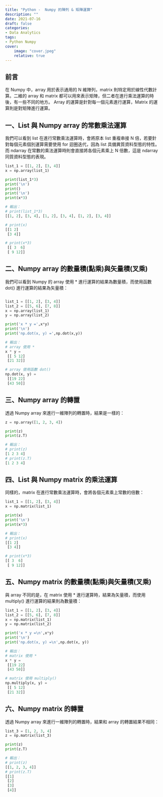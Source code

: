 ```yaml
---
title: "Python -  Numpy 的陣列 & 矩陣運算"
description: ""
date: 2021-07-16
draft: false
categories: 
- Data Analytics
tags:
- Python Numpy
cover:
    image: "cover.jpeg"
    relative: true
---
```



## 前言

在 Numpy 中，array 用於表示通用的 N 維陣列，matrix 則特定用於線性代數計算。二維的 array 和 matrix 都可以用來表示矩陣，但二者在進行乘法運算的時後，有一些不同的地方。
Array 的運算是針對每一個元素進行運算，Matrix 的運算則是對矩陣進行運算。

## 一、List 與 Numpy array 的常數乘法運算

我們可以看到 list 在進行常數乘法運算時，會將原本 list 重複串接 N 倍，若要針對每個元素個別運算需要使用 for 迴圈迭代，因為 list 具備異質資料型態的特性。而 ndarray 在常數的乘法運算時則會直接將各個元素乘上 N 倍數，這是 ndarray 同質資料型態的表現。

```python
list_1 = [[1, 2], [3, 4]]
x = np.array(list_1)

print(list_1*3)
print('\n')
print()
print('\n')
print(x*3)

```

```python
# 輸出：
# print(list_1*3)
[[1, 2], [3, 4], [1, 2], [3, 4], [1, 2], [3, 4]]

# print(x) 
[[1 2]
 [3 4]]

# print(x*3)
 [[ 3  6]
 [ 9 12]]
```
[]()

## 二、Numpy array 的數量積(點乘)與矢量積(叉乘)

我們可以看到 Numpy 的 array 使用 * 進行運算的結果為數量積，而使用函數 dot() 進行運算的結果為矢量積：

```python

list_1 = [[1, 2], [3, 4]]
list_2 = [[5, 6], [7, 8]]
x = np.array(list_1)
y = np.array(list_2)

print('x * y =',x*y)
print('\n')
print('np.dot(x, y) =',np.dot(x,y))
```

```python
# 輸出：
# array 使用 *
x * y =
 [[ 5 12]
 [21 32]]

# array 使用函數 dot()
np.dot(x, y) =
 [[19 22]
 [43 50]]
```

[]()

## 三、Numpy array 的轉置

透過 Numpy array 來進行一維陣列的轉置時，結果是一樣的：

```python
z = np.array([1, 2, 3, 4])

print(z)
print(z.T)
```

```python
# 輸出：
# print(z)
[1 2 3 4]
# print(z.T)
[1 2 3 4]
```
[]()

## 四、List 與 Numpy  matrix 的乘法運算
同樣的，matrix 在進行常數乘法運算時，會將各個元素乘上常數的倍數：

```python
list_1 = [[1, 2], [3, 4]]
x = np.matrix(list_1)

print(x)
print('\n')
print(x*3)
```

```python
# 輸出：
# print(x)
[[1 2]
 [3 4]]

# print(x*3)
[[ 3  6]
 [ 9 12]]
```

[]()

## 五、Numpy matrix 的數量積(點乘)與矢量積(叉乘)

與 array 不同的是，在 matrix 使用 * 進行運算時，結果為矢量積，而使用 multiply() 進行運算的結果則為數量積：

```python
list_1 = [[1, 2], [3, 4]]
list_2 = [[5, 6], [7, 8]]
x = np.matrix(list_1)
y = np.matrix(list_2)

print('x * y =\n',x*y)
print('\n')
print('np.dot(x, y) =\n',np.dot(x, y))
```

```python
# 輸出：
# matrix 使用 * 
x * y =
 [[19 22]
 [43 50]]

# matrix 使用 multiply()
np.multiply(x, y) = 
 [[ 5 12]
 [21 32]]
```

[]()

## 六、Numpy matrix 的轉置

透過 Numpy array 來進行一維陣列的轉置時，結果和 array 的轉置結果不相同：

```python
list_3 = [1, 2, 3, 4]
z = np.matrix(list_3)

print(z)
print(z.T)
```

```python
# 輸出：
# print(z)
[[1, 2, 3, 4]]
# print(z.T)
[[1]
 [2]
 [3]
 [4]]
```